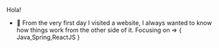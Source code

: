 Hola! 
- 🌱 From the very first day I visited a website, 
I always wanted to know how things work from the other side of it. 
Focusing on => { Java,Spring,ReactJS }                

